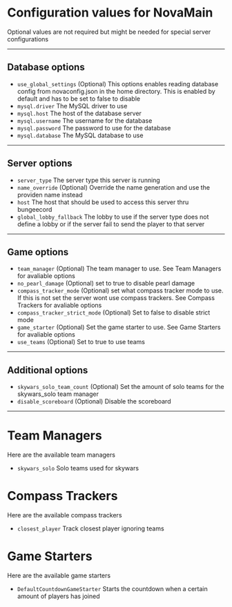 # Configuration values for NovaMain
Optional values are not required but might be needed for special server configurations

---
## Database options
* `use_global_settings` (Optional) This options enables reading database config from novaconfig.json in the home directory. This is enabled by default and has to be set to false to disable
* `mysql.driver` The MySQL driver to use
* `mysql.host` The host of the database server
* `mysql.username` The username for the database
* `mysql.password` The password to use for the database
* `mysql.database` The MySQL database to use
---
## Server options
* `server_type` The server type this server is running
* `name_override` (Optional) Override the name generation and use the providen name instead
* `host` The host that should be used to access this server thru bungeecord
* `global_lobby_fallback` The lobby to use if the server type does not define a lobby or if the server fail to send the player to that server

---
## Game options
* `team_manager` (Optional) The team manager to use. See Team Managers for avaliable options
* `no_pearl_damage` (Optional) set to true to disable pearl damage
* `compass_tracker_mode` (Optional) set what compass tracker mode to use. If this is not set the server wont use compass trackers. See Compass Trackers for avaliable options
* `compass_tracker_strict_mode` (Optional) Set to false to disable strict mode
* `game_starter` (Optional) Set the game starter to use. See Game Starters for avaliable options
* `use_teams` (Optional) Set to true to use teams
---
## Additional options
* `skywars_solo_team_count` (Optional) Set the amount of solo teams for the skywars_solo team manager
* `disable_scoreboard` (Optional) Disable the scoreboard

---

# Team Managers
Here are the available team managers
* `skywars_solo` Solo teams used for skywars

# Compass Trackers
Here are the available compass trackers
* `closest_player` Track closest player ignoring teams

# Game Starters
Here are the available game starters
* `DefaultCountdownGameStarter` Starts the countdown when a certain amount of players has joined